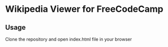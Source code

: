 # Wikipedia Viewer for FreeCodeCamp

## Usage

Clone the repository and open index.html file in your browser